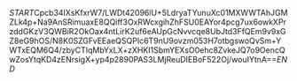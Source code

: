 $START$Cpcb34IXsKfxrW7/LWDt42096lU+5LdryaTYunuXc01MXWWTAhJGMZLk4p+Na9AnSRimuaxE8QQiff3OxRWcxgihZhFSU0EAYor4pcg7ux6owkXPrzddGKzV3QWBiR2OkOax4ntLirK2uf6eAUpGcNvvcqe8UbJtd3FfQEm9v9xGZ8eG9hOS/N8K0SZGFvEEaeQSQPIc6T9nU9ovzm053H7otbgswoQvSm+YWTxEQM6Q4/zbyCTIqMbYxLX+zXHKI1SbmYEXsO0ehc8ZvkeJQ7o9OencQwZosYtqKD4zENrsigX+yp4p2890PAS3LMjReuDIEBoF522Oj/wouIYtnA==$END$